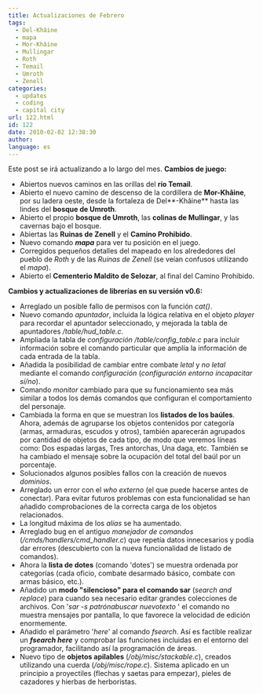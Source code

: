 ```yaml
---
title: Actualizaciones de Febrero
tags:
  - Del-Khâine
  - mapa
  - Mor-Khâine
  - Mullingar
  - Roth
  - Temail
  - Umroth
  - Zenell
categories:
  - updates
  - coding
  - capital city
url: 122.html
id: 122
date: 2010-02-02 12:38:30
author:
language: es
---
```


Este post se irá actualizando a lo largo del mes. **Cambios de juego:**

* Abiertos nuevos caminos en las orillas del **río Temail**.
* Abierto el nuevo camino de descenso de la cordillera de **Mor-Khâine**, por su ladera oeste, desde la fortaleza de Del**-Khâine** hasta las lindes del **bosque de Umroth**.
* Abierto el propio **bosque de Umroth**, las **colinas de Mullingar**, y las cavernas bajo el bosque.
* Abiertas las **Ruinas de Zenell** y el **Camino Prohibido**.
* Nuevo comando _**mapa**_ para ver tu posición en el juego.
* Corregidos pequeños detalles del mapeado en los alrededores del pueblo de _Roth_ y de las _Ruinas de_ _Zenell_ (se veían confusos utilizando el _mapa_).
* Abierto el **Cementerio Maldito de Selozar**, al final del Camino Prohibido.

**Cambios y actualizaciones de librerías en su versión v0.6:**

* Arreglado un posible fallo de permisos con la función _cat()_.
* Nuevo comando _apuntador_, incluida la lógica relativa en el objeto _player_ para recordar el apuntador seleccionado, y mejorada la tabla de apuntadores _/table/hud_table.c_.
* Ampliada la tabla de _configuración_ _/table/config_table.c_ para incluir información sobre el comando particular que amplía la información de cada entrada de la tabla.
* Añadida la posibilidad de cambiar entre combate _letal_ y _no letal_ mediante el comando _configuración_ (_configuración entorno incapacitar sí/no_).
* Comando _monitor_ cambiado para que su funcionamiento sea más similar a todos los demás comandos que configuran el comportamiento del personaje.
* Cambiada la forma en que se muestran los **listados de los baúles**. Ahora, además de agruparse los objetos contenidos por categoría (armas, armaduras, escudos y otros), también aparecerán agrupados por cantidad de objetos de cada tipo, de modo que veremos líneas como: Dos espadas largas, Tres antorchas, Una daga, etc. También se ha cambiado el mensaje sobre la ocupación del total del baúl por un porcentaje.
* Solucionados algunos posibles fallos con la creación de nuevos _dominios_.
* Arreglado un error con el _who externo_ (el que puede hacerse antes de conectar). Para evitar futuros problemas con esta funcionalidad se han añadido comprobaciones de la correcta carga de los objetos relacionados.
* La longitud máxima de los _alias_ se ha aumentado.
* Arreglado bug en el antiguo _manejador de comandos_ (_/cmds/handlers/cmd_handler.c_) que repetía datos innecesarios y podía dar errores (descubierto con la nueva funcionalidad de listado de comandos).
* Ahora la **lista de dotes** (comando 'dotes') se muestra ordenada por categorías (cada oficio, combate desarmado básico, combate con armas básico, etc.).
* Añadido un **modo "silencioso" para el comando sar** (_search and replace_) para cuando sea necesario editar grandes colecciones de archivos. Con '_sar -s $patrón a buscar$ $nuevo texto$ <archivos>_' el comando no muestra mensajes por pantalla, lo que favorece la velocidad de edición enormemente.
* Añadido el parámetro '_here_' al comando _fsearch_. Así es factible realizar un _**fsearch here**_ y comprobar las funciones incluidas en el entorno del programador, facilitando así la programación de áreas.
* Nuevo tipo de **objetos apilables** (_/obj/misc/stackable.c_), creados utilizando una cuerda (_/obj/misc/rope.c_). Sistema aplicado en un principio a proyectiles (flechas y saetas para empezar), pieles de cazadores y hierbas de herboristas.
